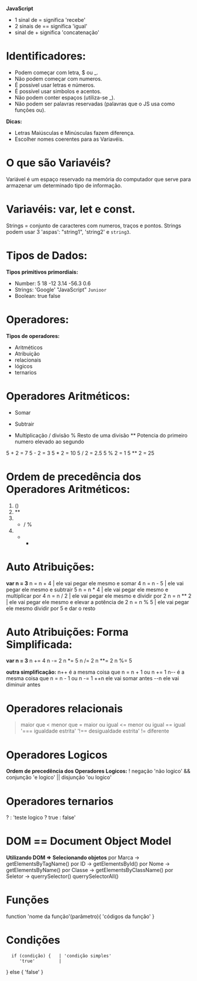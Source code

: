 **JavaScript**

 - 1 sinal de = significa 'recebe'
 - 2 sinais de == significa 'igual'
 - sinal de + significa 'concatenação'

# Identificadores:
 - Podem começar com letra, $ ou _.
 - Não podem começar com numeros.
 - É possivel usar letras e números.
 - É possivel usar simbolos e acentos.
 - Não podem conter espaços (utiliza-se _).
 - Não podem ser palavras reservadas (palavras que o JS usa como funções ou).

**Dicas:**
 - Letras Maiúsculas e Minúsculas fazem diferença.
 - Escolher nomes coerentes para as Variavéis.

# O que são Variavéis?
   Variável é um espaço reservado na memória do computador que serve para armazenar um determinado tipo de informação.

# Variavéis: var, let e const.
   Strings = conjunto de caracteres com numeros, traços e pontos.
   Strings podem usar 3 'aspas': "string1", 'string2' e `string3`.

# Tipos de Dados:
**Tipos primitivos primordiais:**
   - Number: 5 18 -12 3.14 -56.3 0.6
   - Strings: 'Google' "JavaScript" `Junioor`
   - Boolean: true false

# Operadores:
**Tipos de operadores:**
   - Aritméticos
   - Atribuição
   - relacionais
   - lógicos
   - ternarios

# Operadores Aritméticos:
   +  Somar   
   -  Subtrair
   *  Multiplicação 
   /  divisão
   %  Resto de uma divisão 
   ** Potencia do primeiro numero elevado ao segundo

   5 + 2 = 7
   5 - 2 = 3
   5 * 2 = 10
   5 / 2 = 2.5
   5 % 2 = 1
   5 ** 2 = 25

# Ordem de precedência dos Operadores Aritméticos:
   1. ()
   2. **
   3. * / %
   4. + -

# Auto Atribuições:
   **var n = 3**
      n = n + 4  | ele vai pegar ele mesmo e somar 4
      n = n - 5  | ele vai pegar ele mesmo e subtrair 5
      n = n * 4  | ele vai pegar ele mesmo e multiplicar por 4
      n = n / 2  | ele vai pegar ele mesmo e dividir por 2
      n = n ** 2 | ele vai pegar ele mesmo e elevar a potência de 2
      n = n % 5  | ele vai pegar ele mesmo dividir por 5 e dar o resto

# Auto Atribuições: **Forma Simplificada:**
   **var n = 3**
      n += 4 
      n -= 2
      n *= 5
      n /= 2
      n **= 2
      n %= 5
   
   **outra simplificação:**
      n++  é a mesma coisa que n = n + 1 ou n += 1
      n--  é a mesma coisa que n = n - 1 ou n -= 1
      ++n  ele vai somar antes
      --n  ele vai diminuir antes

# Operadores relacionais
   > maior que
   < menor que 
   >= maior ou igual
   <= menor ou igual
   == igual '=== igualdade estrita' '!== desigualdade estrita'
   != diferente

# Operadores Logicos
   **Ordem de precedência dos Operadores Logicos:**
      ! negação 'não logico'
      && conjunção 'e logico'
      || disjunção 'ou logico'

# Operadores ternarios
   ? 
   :
   'teste logico ? true : false'

# DOM == Document Object Model
   **Utilizando DOM => Selecionando objetos**
      por Marca → getElementsByTagName()
      por ID → getElementsById()
      por Nome → getElementsByName()
      por Classe → getElementsByClassName()
      por Seletor → querrySelector() querrySelectorAll()

# Funções 
   function 'nome da função'(parâmetro){
      'códigos da função'
   }

# Condições 
      if (condição) {   | 'condição simples'
         'true'         |
   }  else {
         'false'
   }